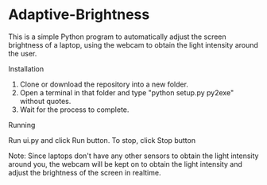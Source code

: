 # Adaptive-Brightness
  This is a simple Python program to automatically adjust the screen brightness of a laptop, using the webcam to obtain the light intensity around the user.

Installation
  1. Clone or download the repository into a new folder.
  2. Open a terminal in that folder and type "python setup.py py2exe" without quotes.
  3. Wait for the process to complete. 

Running

  Run ui.py and click Run button. To stop, click Stop button
  
 Note: Since laptops don't have any other sensors to obtain the light intensity around you, the webcam will be kept on to obtain the light intensity and adjust the brightness of the screen in realtime.
